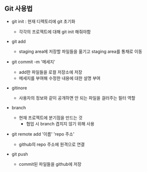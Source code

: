 <h2>Git 사용법</h2>

* git init : 현재 디렉토리에 git 초기화
  * 각각의 프로젝트에 대해 git init 해줘야함



* git add

  * staging area에 저장할 파일들을 옮기고 staging area를 통채로 이동

    

* git commit -m '메세지'
  * add한 파일들을 로컬 저장소에 저장
  * 메세지를 부여해 수정한 내용에 대한 설명 부여



* gitinore
  * 사용자의 정보와 같이 공개하면 안 되는 파일을 걸러주는 필터 역할



* branch
  * 현재 프로젝트에 분기점을 만드는 것
    * 협업 시 branch 겹치지 않기 위해 사용



* git remote add '이름' 'repo 주소'
  * github의 repo 주소에 원격으로 연결



* git push
  * commit된 파일들을 github에 저장